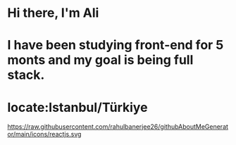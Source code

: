 # Hi there, I'm Ali 

# I have been studying front-end   for 5 monts and my goal is being full stack.



# locate:Istanbul/Türkiye


https://raw.githubusercontent.com/rahulbanerjee26/githubAboutMeGenerator/main/icons/reactjs.svg
